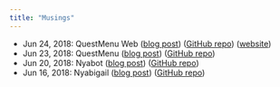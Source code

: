```yaml
---
title: "Musings"
---
```


- Jun 24, 2018: QuestMenu Web ([blog post](https://nmmarzano.github.io/musings/2018/06/24/questmenuweb.html)) ([GitHub repo](https://github.com/nmmarzano/QuestMenuWeb)) ([website](https://nmmarzano.github.io/QuestMenuWeb/))
- Jun 23, 2018: QuestMenu ([blog post](https://nmmarzano.github.io/musings/2018/06/23/questmenu.html)) ([GitHub repo](https://github.com/nmmarzano/QuestMenu))
- Jun 20, 2018: Nyabot ([blog post](https://nmmarzano.github.io/musings/2018/06/20/nyabot.html)) ([GitHub repo](https://github.com/nmmarzano/nyabot))
- Jun 16, 2018: Nyabigail ([blog post](https://nmmarzano.github.io/musings/2018/06/16/nyabigail.html)) ([GitHub repo](https://github.com/nmmarzano/nyabigail))
